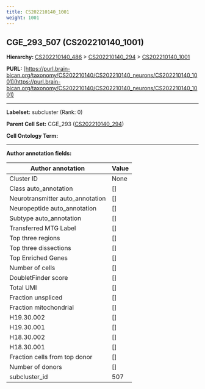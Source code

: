 ```yaml
---
title: CS202210140_1001
weight: 1001
---
```

## CGE_293_507 (CS202210140_1001)
<b>Hierarchy: </b>
[CS202210140_486](../CS202210140_486) >
[CS202210140_294](../CS202210140_294) >
[CS202210140_1001](../CS202210140_1001)

**PURL:** [https://purl.brain-bican.org/taxonomy/CS202210140/CS202210140_neurons/CS202210140_1001](https://purl.brain-bican.org/taxonomy/CS202210140/CS202210140_neurons/CS202210140_1001)

---


**Labelset:** subcluster (Rank: 0)

**Parent Cell Set:** CGE_293 ([CS202210140_294](../CS202210140_294))



**Cell Ontology Term:** 

[MARKER GENES.]: #


---

[TRANSFERRED ANNOTATIONS.]: #


[AUTHOR ANNOTATION FIELDS.]: #


**Author annotation fields:**

| Author annotation | Value |
|-------------------|-------|
|Cluster ID|None|
|Class auto_annotation|[]|
|Neurotransmitter auto_annotation|[]|
|Neuropeptide auto_annotation|[]|
|Subtype auto_annotation|[]|
|Transferred MTG Label|[]|
|Top three regions|[]|
|Top three dissections|[]|
|Top Enriched Genes|[]|
|Number of cells|[]|
|DoubletFinder score|[]|
|Total UMI|[]|
|Fraction unspliced|[]|
|Fraction mitochondrial|[]|
|H19.30.002|[]|
|H19.30.001|[]|
|H18.30.002|[]|
|H18.30.001|[]|
|Fraction cells from top donor|[]|
|Number of donors|[]|
|subcluster_id|507|
